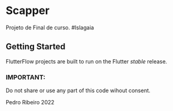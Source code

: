 # Scapper

Projeto de Final de curso.
#Islagaia

## Getting Started

FlutterFlow projects are built to run on the Flutter _stable_ release.

### IMPORTANT:

Do not share or use any part of this code wihout consent.

Pedro Ribeiro 2022
